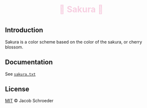 <style>H1{color:#f7cfe1 !important;}</style>

<h1 align="center">
🌸 Sakura 🌸
<h1>

## Introduction

Sakura is a color scheme based on the color of the sakura, or cherry blossom.

## Documentation

See [`sakura.txt`](https://github.com/jaschr/sakura/blob/main/doc/sakura.txt)

## License

[MIT](./LICENSE) © Jacob Schroeder
